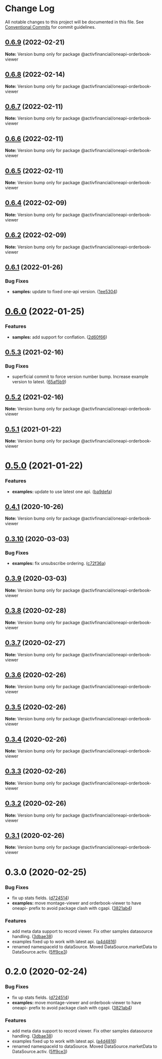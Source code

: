 # Change Log

All notable changes to this project will be documented in this file.
See [Conventional Commits](https://conventionalcommits.org) for commit guidelines.

## [0.6.9](https://github.com/activfinancial/one-api/compare/@activfinancial/oneapi-orderbook-viewer@0.6.8...@activfinancial/oneapi-orderbook-viewer@0.6.9) (2022-02-21)

**Note:** Version bump only for package @activfinancial/oneapi-orderbook-viewer





## [0.6.8](https://github.com/activfinancial/one-api/compare/@activfinancial/oneapi-orderbook-viewer@0.6.7...@activfinancial/oneapi-orderbook-viewer@0.6.8) (2022-02-14)

**Note:** Version bump only for package @activfinancial/oneapi-orderbook-viewer





## [0.6.7](https://github.com/activfinancial/one-api/compare/@activfinancial/oneapi-orderbook-viewer@0.6.6...@activfinancial/oneapi-orderbook-viewer@0.6.7) (2022-02-11)

**Note:** Version bump only for package @activfinancial/oneapi-orderbook-viewer





## [0.6.6](https://github.com/activfinancial/one-api/compare/@activfinancial/oneapi-orderbook-viewer@0.6.5...@activfinancial/oneapi-orderbook-viewer@0.6.6) (2022-02-11)

**Note:** Version bump only for package @activfinancial/oneapi-orderbook-viewer





## [0.6.5](https://github.com/activfinancial/one-api/compare/@activfinancial/oneapi-orderbook-viewer@0.6.4...@activfinancial/oneapi-orderbook-viewer@0.6.5) (2022-02-11)

**Note:** Version bump only for package @activfinancial/oneapi-orderbook-viewer





## [0.6.4](https://github.com/activfinancial/one-api/compare/@activfinancial/oneapi-orderbook-viewer@0.6.2...@activfinancial/oneapi-orderbook-viewer@0.6.4) (2022-02-09)

**Note:** Version bump only for package @activfinancial/oneapi-orderbook-viewer





## [0.6.2](https://github.com/activfinancial/one-api/compare/@activfinancial/oneapi-orderbook-viewer@0.6.1...@activfinancial/oneapi-orderbook-viewer@0.6.2) (2022-02-09)

**Note:** Version bump only for package @activfinancial/oneapi-orderbook-viewer





## [0.6.1](https://github.com/activfinancial/one-api/compare/@activfinancial/oneapi-orderbook-viewer@0.6.0...@activfinancial/oneapi-orderbook-viewer@0.6.1) (2022-01-26)


### Bug Fixes

* **samples:** update to fixed one-api version. ([1ee5304](https://github.com/activfinancial/one-api/commit/1ee530478d5dfdd05dfee5a780070bfdbaffa445))





# [0.6.0](https://github.com/activfinancial/one-api/compare/@activfinancial/oneapi-orderbook-viewer@0.5.3...@activfinancial/oneapi-orderbook-viewer@0.6.0) (2022-01-25)


### Features

* **samples:** add support for conflation. ([2d60f66](https://github.com/activfinancial/one-api/commit/2d60f66767255e16af329b9e3194f14b7856fd8e))





## [0.5.3](https://github.com/activfinancial/one-api/compare/@activfinancial/oneapi-orderbook-viewer@0.5.2...@activfinancial/oneapi-orderbook-viewer@0.5.3) (2021-02-16)


### Bug Fixes

* superficial commit to force version number bump. Increase example version to latest. ([65af5b9](https://github.com/activfinancial/one-api/commit/65af5b9ebc470a884575ff69579904cb63aa612f))





## [0.5.2](https://github.com/activfinancial/one-api/compare/@activfinancial/oneapi-orderbook-viewer@0.5.1...@activfinancial/oneapi-orderbook-viewer@0.5.2) (2021-02-16)

**Note:** Version bump only for package @activfinancial/oneapi-orderbook-viewer





## [0.5.1](https://github.com/activfinancial/one-api/compare/@activfinancial/oneapi-orderbook-viewer@0.5.0...@activfinancial/oneapi-orderbook-viewer@0.5.1) (2021-01-22)

**Note:** Version bump only for package @activfinancial/oneapi-orderbook-viewer





# [0.5.0](https://github.com/activfinancial/one-api/compare/@activfinancial/oneapi-orderbook-viewer@0.4.1...@activfinancial/oneapi-orderbook-viewer@0.5.0) (2021-01-22)


### Features

* **examples:** update to use latest one api. ([ba9defa](https://github.com/activfinancial/one-api/commit/ba9defa40025884886d7820400e8e38fd01cccf3))





## [0.4.1](https://github.com/activfinancial/one-api/compare/@activfinancial/oneapi-orderbook-viewer@0.3.10...@activfinancial/oneapi-orderbook-viewer@0.4.1) (2020-10-26)

**Note:** Version bump only for package @activfinancial/oneapi-orderbook-viewer





## [0.3.10](https://github.com/activfinancial/one-api/compare/@activfinancial/oneapi-orderbook-viewer@0.3.9...@activfinancial/oneapi-orderbook-viewer@0.3.10) (2020-03-03)


### Bug Fixes

* **examples:** fix unsubscribe ordering. ([c72f36a](https://github.com/activfinancial/one-api/commit/c72f36a))





## [0.3.9](https://github.com/activfinancial/one-api/compare/@activfinancial/oneapi-orderbook-viewer@0.3.8...@activfinancial/oneapi-orderbook-viewer@0.3.9) (2020-03-03)

**Note:** Version bump only for package @activfinancial/oneapi-orderbook-viewer





## [0.3.8](https://github.com/activfinancial/one-api/compare/@activfinancial/oneapi-orderbook-viewer@0.3.7...@activfinancial/oneapi-orderbook-viewer@0.3.8) (2020-02-28)

**Note:** Version bump only for package @activfinancial/oneapi-orderbook-viewer





## [0.3.7](https://github.com/activfinancial/one-api/compare/@activfinancial/oneapi-orderbook-viewer@0.3.6...@activfinancial/oneapi-orderbook-viewer@0.3.7) (2020-02-27)

**Note:** Version bump only for package @activfinancial/oneapi-orderbook-viewer





## [0.3.6](https://github.com/activfinancial/one-api/compare/@activfinancial/oneapi-orderbook-viewer@0.3.5...@activfinancial/oneapi-orderbook-viewer@0.3.6) (2020-02-26)

**Note:** Version bump only for package @activfinancial/oneapi-orderbook-viewer





## [0.3.5](https://github.com/activfinancial/one-api/compare/@activfinancial/oneapi-orderbook-viewer@0.3.4...@activfinancial/oneapi-orderbook-viewer@0.3.5) (2020-02-26)

**Note:** Version bump only for package @activfinancial/oneapi-orderbook-viewer





## [0.3.4](https://github.com/activfinancial/one-api/compare/@activfinancial/oneapi-orderbook-viewer@0.3.3...@activfinancial/oneapi-orderbook-viewer@0.3.4) (2020-02-26)

**Note:** Version bump only for package @activfinancial/oneapi-orderbook-viewer





## [0.3.3](https://github.com/activfinancial/one-api/compare/@activfinancial/oneapi-orderbook-viewer@0.3.2...@activfinancial/oneapi-orderbook-viewer@0.3.3) (2020-02-26)

**Note:** Version bump only for package @activfinancial/oneapi-orderbook-viewer





## [0.3.2](https://github.com/activfinancial/one-api/compare/@activfinancial/oneapi-orderbook-viewer@0.3.1...@activfinancial/oneapi-orderbook-viewer@0.3.2) (2020-02-26)

**Note:** Version bump only for package @activfinancial/oneapi-orderbook-viewer





## [0.3.1](https://github.com/activfinancial/one-api/compare/@activfinancial/oneapi-orderbook-viewer@0.3.0...@activfinancial/oneapi-orderbook-viewer@0.3.1) (2020-02-26)

**Note:** Version bump only for package @activfinancial/oneapi-orderbook-viewer





# 0.3.0 (2020-02-25)


### Bug Fixes

* fix up stats fields. ([d724514](https://github.com/activfinancial/one-api/commit/d724514))
* **examples:** move montage-viewer and orderbook-viewer to have oneapi- prefix to avoid package clash with cgapi. ([3821ab4](https://github.com/activfinancial/one-api/commit/3821ab4))


### Features

* add meta data support to record viewer. Fix other samples datasource handling. ([3dbae38](https://github.com/activfinancial/one-api/commit/3dbae38))
* examples fixed up to work with latest api. ([a4d4816](https://github.com/activfinancial/one-api/commit/a4d4816))
* renamed namespaceId to dataSource. Moved DataSource.marketData to DataSource.activ. ([5ff9ce3](https://github.com/activfinancial/one-api/commit/5ff9ce3))





# 0.2.0 (2020-02-24)


### Bug Fixes

* fix up stats fields. ([d724514](https://github.com/activfinancial/one-api/commit/d724514))
* **examples:** move montage-viewer and orderbook-viewer to have oneapi- prefix to avoid package clash with cgapi. ([3821ab4](https://github.com/activfinancial/one-api/commit/3821ab4))


### Features

* add meta data support to record viewer. Fix other samples datasource handling. ([3dbae38](https://github.com/activfinancial/one-api/commit/3dbae38))
* examples fixed up to work with latest api. ([a4d4816](https://github.com/activfinancial/one-api/commit/a4d4816))
* renamed namespaceId to dataSource. Moved DataSource.marketData to DataSource.activ. ([5ff9ce3](https://github.com/activfinancial/one-api/commit/5ff9ce3))
